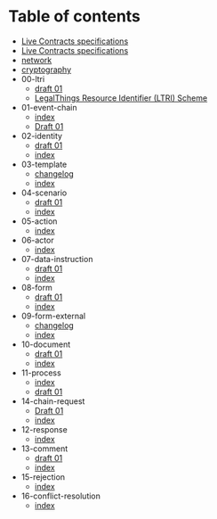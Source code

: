 # Table of contents

* [Live Contracts specifications](README.md)
* [Live Contracts specifications](index-1.md)
* [network](network.md)
* [cryptography](cryptography.md)
* 00-ltri
  * [draft 01](00-ltri/changelog.md)
  * [LegalThings Resource Identifier \(LTRI\) Scheme](00-ltri/index.md)
* 01-event-chain
  * [index](01-event-chain/index.md)
  * [Draft 01](01-event-chain/changelog.md)
* 02-identity
  * [draft 01](02-identity/changelog.md)
  * [index](02-identity/index.md)
* 03-template
  * [changelog](03-template/changelog.md)
  * [index](03-template/index.md)
* 04-scenario
  * [draft 01](04-scenario/changelog.md)
  * [index](04-scenario/index.md)
* 05-action
  * [index](05-action/index.md)
* 06-actor
  * [index](06-actor/index.md)
* 07-data-instruction
  * [draft 01](07-data-instruction/changelog.md)
  * [index](07-data-instruction/index.md)
* 08-form
  * [draft 01](08-form/changelog.md)
  * [index](08-form/index.md)
* 09-form-external
  * [changelog](09-form-external/changelog.md)
  * [index](09-form-external/index.md)
* 10-document
  * [draft 01](10-document/changelog.md)
  * [index](10-document/index.md)
* 11-process
  * [index](11-process/index.md)
  * [draft 01](11-process/changelog.md)
* 14-chain-request
  * [Draft 01](14-chain-request/changelog.md)
  * [index](14-chain-request/index.md)
* 12-response
  * [index](12-response/index.md)
* 13-comment
  * [draft 01](13-comment/changelog.md)
  * [index](13-comment/index.md)
* 15-rejection
  * [index](15-rejection/index.md)
* 16-conflict-resolution
  * [index](16-conflict-resolution/index.md)

